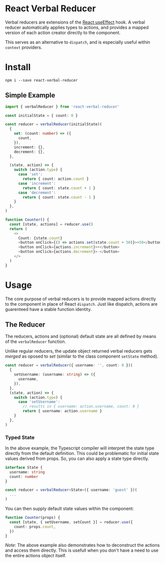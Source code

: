 # React Verbal Reducer

Verbal reducers are extensions of the [React useEffect](https://reactjs.org/docs/hooks-reference.html#usereducer) hook. A verbal reducer automatically applies types to actions, and provides a mapped version of each action creator directly to the component.

This serves as an alternative to `dispatch`, and is especially useful within `context` providers.

# Install

```
npm i --save react-verbal-reducer
```

## Simple Example

```ts
import { verbalReducer } from 'react-verbal-reducer'

const initialState = { count: 0 }

const reducer = verbalReducer(initialState)(
  {
    set: (count: number) => ({
      count,
    }),
    increment: {},
    decrement: {},
  },

  (state, action) => {
    switch (action.type) {
      case 'set':
        return { count: action.count }
      case 'increment':
        return { count: state.count + 1 }
      case 'decrement':
        return { count: state.count - 1 }
    }
  },
)

function Counter() {
  const [state, actions] = reducer.use()
  return (
    <>
      Count: {state.count}
      <button onClick={() => actions.set(state.count + 50)}>+50</button>
      <button onClick={actions.increment}>+</button>
      <button onClick={actions.decrement}>-</button>
    </>
  )
}
```

# Usage

The core purpose of verbal reducers is to provide mapped actions directly to the component in place of React `dispatch`. Just like dispatch, actions are guarenteed have a stable function identity.

## The Reducer

The reducers, actions and (optional) default state are all defined by means of the `verbalReducer` function.

Unlike regular reducers, the update object returned verbal reducers gets _merged_ as oposed to _set_ (similar to the class component `setState` method).

```ts
const reducer = verbalReducer({ username: '', count: 0 })(
  {
    setUsername: (username: string) => ({
      username,
    }),
  },
  (state, action) => {
    switch (action.type) {
      case 'setUsername':
        // results in { username: action.username, count: 0 }
        return { username: action.username }
    }
  },
)
```

### Typed State

In the above example, the Typescript compiler will interpret the state type directly from the default definition. This could be problematic for initial state values derived from props. So, you can also apply a state type directly.

```ts
interface State {
  username: string
  count: number
}

const reducer = verbalReducer<State>({ username: 'guest' })(
  ...
)
```

You can then supply default state values within the component:

```ts
function Counter(props) {
  const [state, { setUsername, setCount }] = reducer.use({
    count: props.count,
  })
}
```

_Note_: The above example also demonstrates how to deconstruct the actions and access them directly. This is usefull when you don't have a need to use the entire actions object itself.
